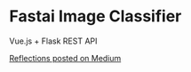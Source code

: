 # Fastai Image Classifier

Vue.js + Flask REST API

[Reflections posted on Medium](https://debby-ling.medium.com/deploying-a-machine-learning-model-using-flask-vue-js-fd5d5f0bb107)